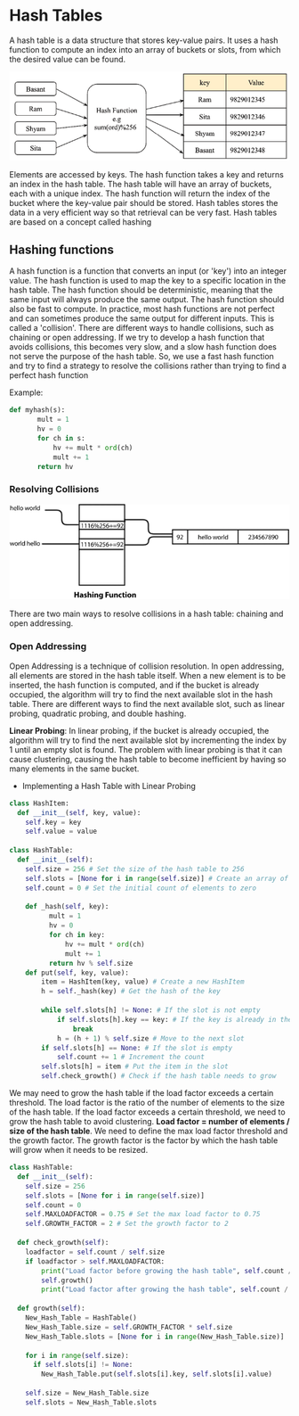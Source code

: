# Hash Tables

A hash table is a data structure that stores key-value pairs. It uses a hash function to compute an index into an array of buckets or slots, from which the desired value can be found.

![alt text](image.png)

Elements are accessed by keys. The hash function takes a key and returns an index in the hash table. The hash table will have an array of buckets, each with a unique index. The hash function will return the index of the bucket where the key-value pair should be stored. Hash tables stores the data in a very efficient way so that retrieval can be very fast. Hash tables are based on a concept called hashing

## Hashing functions

A hash function is a function that converts an input (or 'key') into an integer value. The hash function is used to map the key to a specific location in the hash table. The hash function should be deterministic, meaning that the same input will always produce the same output. The hash function should also be fast to compute. In practice, most hash functions are not perfect and can sometimes produce the same output for different inputs. This is called a 'collision'. There are different ways to handle collisions, such as chaining or open addressing.
If we try to develop a hash function that avoids collisions, this becomes very slow, and a slow hash function does not serve the purpose of the hash table. So, we use a fast hash function and try to find a strategy to resolve the collisions rather than trying to find a perfect hash function

Example:

```python
def myhash(s):
       mult = 1
       hv = 0
       for ch in s:
           hv += mult * ord(ch)
           mult += 1
       return hv
```

### Resolving Collisions

![alt text](image-1.png)

There are two main ways to resolve collisions in a hash table: chaining and open addressing.

### Open Addressing

Open Addressing is a technique of collision resolution. In open addressing, all elements are stored in the hash table itself. When a new element is to be inserted, the hash function is computed, and if the bucket is already occupied, the algorithm will try to find the next available slot in the hash table. There are different ways to find the next available slot, such as linear probing, quadratic probing, and double hashing.

**Linear Probing**: In linear probing, if the bucket is already occupied, the algorithm will try to find the next available slot by incrementing the index by 1 until an empty slot is found. The problem with linear probing is that it can cause clustering, causing the hash table to become inefficient by having so many elements in the same bucket.

- Implementing a Hash Table with Linear Probing

```python
class HashItem:
  def __init__(self, key, value):
    self.key = key
    self.value = value

class HashTable:
  def __init__(self):
    self.size = 256 # Set the size of the hash table to 256
    self.slots = [None for i in range(self.size)] # Create an array of size 256
    self.count = 0 # Set the initial count of elements to zero

    def _hash(self, key):
          mult = 1
          hv = 0
          for ch in key:
              hv += mult * ord(ch)
              mult += 1
          return hv % self.size
    def put(self, key, value):
        item = HashItem(key, value) # Create a new HashItem
        h = self._hash(key) # Get the hash of the key

        while self.slots[h] != None: # If the slot is not empty
            if self.slots[h].key == key: # If the key is already in the slot
                break
            h = (h + 1) % self.size # Move to the next slot
        if self.slots[h] == None: # If the slot is empty
            self.count += 1 # Increment the count
        self.slots[h] = item # Put the item in the slot
        self.check_growth() # Check if the hash table needs to grow
```

We may need to grow the hash table if the load factor exceeds a certain threshold. The load factor is the ratio of the number of elements to the size of the hash table. If the load factor exceeds a certain threshold, we need to grow the hash table to avoid clustering. **Load factor = number of elements / size of the hash table**. We need to define the max load factor threshold and the growth factor. The growth factor is the factor by which the hash table will grow when it needs to be resized.

```python
class HashTable:
  def __init__(self):
    self.size = 256
    self.slots = [None for i in range(self.size)]
    self.count = 0
    self.MAXLOADFACTOR = 0.75 # Set the max load factor to 0.75
    self.GROWTH_FACTOR = 2 # Set the growth factor to 2

  def check_growth(self):
    loadfactor = self.count / self.size
    if loadfactor > self.MAXLOADFACTOR:
        print("Load factor before growing the hash table", self.count / self.size )
        self.growth()
        print("Load factor after growing the hash table", self.count / self.size )

  def growth(self):
    New_Hash_Table = HashTable()
    New_Hash_Table.size = self.GROWTH_FACTOR * self.size
    New_Hash_Table.slots = [None for i in range(New_Hash_Table.size)]

    for i in range(self.size):
      if self.slots[i] != None:
        New_Hash_Table.put(self.slots[i].key, self.slots[i].value)

    self.size = New_Hash_Table.size
    self.slots = New_Hash_Table.slots
```
